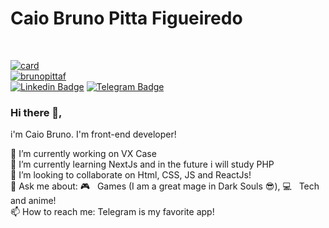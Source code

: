 <h1>Caio Bruno Pitta Figueiredo</h1> <br>

[![card](https://github-readme-stats.vercel.app/api?username=brunopittaf&theme=dark)](https://github.com/brunopittaf/) <br/>
[![brunopittaf](https://github-readme-stats.vercel.app/api/top-langs/?username=brunopittaf&hide=html&layout=compact&theme=dark)](https://github.com/brunopittaf/)<br/>
[![Linkedin Badge](https://img.shields.io/badge/-LinkedIn-blue?style=flat-square&logo=Linkedin&logoColor=white&link=https://www.linkedin.com/in/brunopittaf/)](https://www.linkedin.com/in/brunopittaf/)
[![Telegram Badge](https://img.shields.io/badge/Telegram-2CA5E0?style=flat-square&logo=telegram&logoColor=white&link=https://t.me/BrunoPitta)](https://t.me/BrunoPitta)<br>


### Hi there 👋,

i'm Caio Bruno. I'm front-end developer!

🔭 I’m currently working on VX Case <br>
🌱 I’m currently learning NextJs and in the future i will study PHP <br>
👯 I’m looking to collaborate on Html, CSS, JS and ReactJs! <br>
💬 Ask me about: :video_game: &nbsp; Games (I am a great mage in Dark Souls 😎), :computer: &nbsp; Tech and anime! <br>
📫 How to reach me: Telegram is my favorite app!
